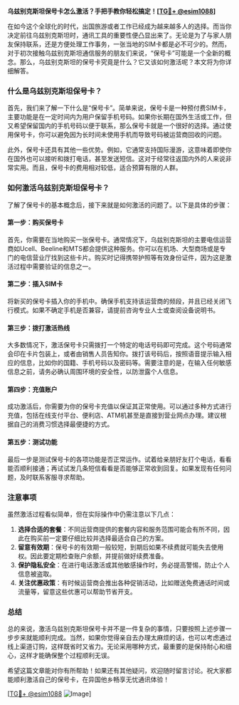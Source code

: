 **乌兹别克斯坦保号卡怎么激活？手把手教你轻松搞定！[[TG💪+ @esim1088](https://t.me/s/esim1088)]**

在如今这个全球化的时代，出国旅游或者工作已经成为越来越多人的选择。而当你决定前往乌兹别克斯坦时，通讯工具的重要性便凸显出来了。无论是为了与家人朋友保持联系，还是方便处理工作事务，一张当地的SIM卡都是必不可少的。然而，对于初次接触乌兹别克斯坦通信服务的朋友们来说，“保号卡”可能是一个全新的概念。那么，乌兹别克斯坦的保号卡究竟是什么？它又该如何激活呢？本文将为你详细解答。

### 什么是乌兹别克斯坦保号卡？

首先，我们来了解一下什么是“保号卡”。简单来说，保号卡是一种预付费SIM卡，主要功能是在一定时间内为用户保留手机号码。如果你长期在国外生活或工作，但又希望保留国内的手机号码以便于联系，那么保号卡就是一个很好的选择。通过使用保号卡，你可以避免因为长时间未使用手机而导致号码被运营商回收的问题。

此外，保号卡还具有其他一些优势。例如，它通常支持国际漫游，这意味着即使你在国外也可以接听和拨打电话，甚至发送短信。这对于经常往返国内外的人来说非常实用。而且，保号卡的费用相对较低，适合预算有限的人群。

### 如何激活乌兹别克斯坦保号卡？

了解了保号卡的基本概念后，接下来就是如何激活的问题了。以下是具体的步骤：

#### 第一步：购买保号卡

首先，你需要在当地购买一张保号卡。通常情况下，乌兹别克斯坦的主要电信运营商如Ucell、Beeline和MTS都会提供这种服务。你可以在机场、大型商场或是专门的电信营业厅找到这些卡片。购买时记得携带护照等有效身份证件，因为这是激活过程中需要验证的信息之一。

#### 第二步：插入SIM卡

将新买的保号卡插入你的手机中。确保手机支持该运营商的频段，并且已经关闭飞行模式。如果不确定手机是否兼容，请提前咨询专业人士或查阅设备说明书。

#### 第三步：拨打激活热线

大多数情况下，激活保号卡只需拨打一个特定的电话号码即可完成。这个号码通常会印在卡片包装上，或者由销售人员告知你。拨打该号码后，按照语音提示输入相应的信息，比如你的国籍、手机号码以及密码等。需要注意的是，在输入任何敏感信息之前，请务必确认周围环境的安全性，以防泄露个人信息。

#### 第四步：充值账户

成功激活后，你需要为你的保号卡充值以保证其正常使用。可以通过多种方式进行充值，包括在线支付平台、便利店、ATM机甚至是直接到营业网点办理。建议根据自己的消费习惯选择最便捷的方式。

#### 第五步：测试功能

最后一步是测试保号卡的各项功能是否正常运作。试着给亲朋好友打个电话，看看能否顺利接通；再试试发几条短信看看是否能够正常收到回复。如果发现有任何问题，及时联系客服寻求帮助。

### 注意事项

虽然激活过程看似简单，但在实际操作中仍需注意以下几点：

1. **选择合适的套餐**：不同运营商提供的套餐内容和服务范围可能会有所不同，因此在购买前一定要仔细比较并选择最适合自己的方案。
2. **留意有效期**：保号卡的有效期一般较短，到期后如果不续费就可能失去使用权。因此要定期检查账户余额，并提前做好续费准备。
3. **保护隐私安全**：在进行电话激活或其他敏感操作时，务必提高警惕，防止个人信息被盗取。
4. **关注优惠政策**：有时候运营商会推出各种促销活动，比如赠送免费通话时间或流量等，留意这些优惠可以帮助节省开支。

### 总结

总的来说，激活乌兹别克斯坦保号卡并不是一件复杂的事情，只要按照上述步骤一步步来就能顺利完成。当然，如果你觉得亲自去办理太麻烦的话，也可以考虑通过线上渠道订购，这样既省时又省力。无论采用哪种方式，最重要的是保持耐心和细心，这样才能确保整个过程顺利无误。

希望这篇文章能对你有所帮助！如果还有其他疑问，欢迎随时留言讨论。祝大家都能顺利激活自己的保号卡，在异国他乡畅享无忧通讯体验！

[[TG💪+ @esim1088](https://t.me/s/esim1088) ![Image](https://i.postimg.cc/4NQfJmqS/Snipaste-2025-05-13-00-14-12.png)]